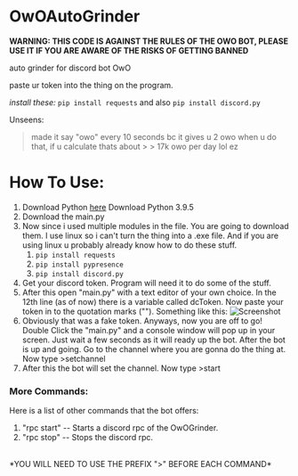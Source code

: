 # OwOAutoGrinder
__WARNING: THIS CODE IS AGAINST THE RULES OF THE OWO BOT, PLEASE USE IT IF YOU ARE AWARE OF THE RISKS OF GETTING BANNED__

auto grinder for discord bot OwO

paste ur token into the thing on the program.

*install these:*
```pip install requests```
and also
```pip install discord.py```

Unseens:
> made it say "owo" every 10 seconds bc it gives u 2 owo when u do that, if u calculate thats about > > 17k owo per day lol ez

# __How To Use:__
1. Download Python [here](https://www.python.org/downloads/) Download Python 3.9.5
1. Download the main.py
1. Now since i used multiple modules in the file. You are going to download them. I use linux so i can't turn the thing into a .exe file. And if you are using linux u probably already know how to do these stuff.
    1. ```pip install requests```
    1. ```pip install pypresence```
    1. ```pip install discord.py```
1. Get your discord token. Program will need it to do some of the stuff.
1. After this open "main.py" with a text editor of your own choice. In the 12th line (as of now) there is a variable called dcToken. Now paste your token in to the quotation marks (""). Something like this:
![Screenshot](https://imgur.com/0LsLqwK)
1. Obviously that was a fake token. Anyways, now you are off to go! Double Click the "main.py" and a console window will pop up in your screen. Just wait a few seconds as it will ready up the bot. After the bot is up and going. Go to the channel where you are gonna do the thing at. Now type >setchannel
1. After this the bot will set the channel. Now type >start

### More Commands:
Here is a list of other commands that the bot offers:
1. "rpc start" -- Starts a discord rpc of the OwOGrinder.
1. "rpc stop" -- Stops the discord rpc.
</br>
*YOU WILL NEED TO USE THE PREFIX ">" BEFORE EACH COMMAND*